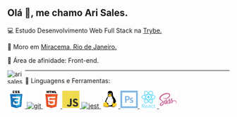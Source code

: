 <h2 align="left">Olá 🤗, me chamo Ari Sales.</h2>
<p align="left">
 💻 Estudo Desenvolvimento Web Full Stack na <a href="https://www.betrybe.com/" target="_blank" rel="noreferrer">Trybe.</a>
</p>
<p align="left">
 📍 Moro em <a href="https://www.google.com/maps/place/Miracema,+State+of+Rio+de+Janeiro,+28460-000/@-21.419497,-42.1928372,14z/data=!3m1!4b1!4m5!3m4!1s0xbce1b5ec38a8a1:0x542c5b0775fe2572!8m2!3d-21.4164739!4d-42.2022675" target="_blank" rel="noreferrer">Miracema, Rio de Janeiro.</a>
</p>
<p align="left">
 🍫 Área de afinidade: Front-end.
</p>
<a href="https://www.linkedin.com/in/arisalesneto/" target="blank"><img align="left" src="https://raw.githubusercontent.com/rahuldkjain/github-profile-readme-generator/master/src/images/icons/Social/linked-in-alt.svg" alt="arisalesneto" height="30" width="40" /></a>
</p>

<hr>

<p align="left">🧰 Linguagens e Ferramentas:</p>
<p align="left"> <a href="https://www.w3schools.com/css/" target="_blank" rel="noreferrer"> <img src="https://raw.githubusercontent.com/devicons/devicon/master/icons/css3/css3-original-wordmark.svg" alt="css3" width="40" height="40"/> </a> <a href="https://git-scm.com/" target="_blank" rel="noreferrer"> <img src="https://www.vectorlogo.zone/logos/git-scm/git-scm-icon.svg" alt="git" width="40" height="40"/> </a> <a href="https://www.w3.org/html/" target="_blank" rel="noreferrer"> <img src="https://raw.githubusercontent.com/devicons/devicon/master/icons/html5/html5-original-wordmark.svg" alt="html5" width="40" height="40"/> </a> <a href="https://developer.mozilla.org/en-US/docs/Web/JavaScript" target="_blank" rel="noreferrer"> <img src="https://raw.githubusercontent.com/devicons/devicon/master/icons/javascript/javascript-original.svg" alt="javascript" width="40" height="40"/> </a> <a href="https://jestjs.io" target="_blank" rel="noreferrer"> <img src="https://www.vectorlogo.zone/logos/jestjsio/jestjsio-icon.svg" alt="jest" width="40" height="40"/> </a> <a href="https://www.linux.org/" target="_blank" rel="noreferrer"> <img src="https://raw.githubusercontent.com/devicons/devicon/master/icons/linux/linux-original.svg" alt="linux" width="40" height="40"/> </a> <a href="https://www.photoshop.com/en" target="_blank" rel="noreferrer"> <img src="https://raw.githubusercontent.com/devicons/devicon/master/icons/photoshop/photoshop-line.svg" alt="photoshop" width="40" height="40"/> </a> <a href="https://reactjs.org/" target="_blank" rel="noreferrer"> <img src="https://raw.githubusercontent.com/devicons/devicon/master/icons/react/react-original-wordmark.svg" alt="react" width="40" height="40"/> </a> <a href="https://sass-lang.com" target="_blank" rel="noreferrer"> <img src="https://raw.githubusercontent.com/devicons/devicon/master/icons/sass/sass-original.svg" alt="sass" width="40" height="40"/> </a> </p>
